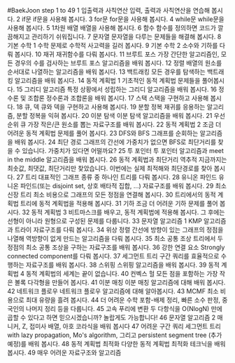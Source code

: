 #BaekJoon step 1 to 49
1 입출력과 사칙연산 입력, 출력과 사칙연산을 연습해 봅시다.
2 if문 if문을 사용해 봅시다.
3 for문 for문을 사용해 봅시다.
4 while문 while문을 사용해 봅시다.
5 1차원 배열 배열을 사용해 봅시다.
6 함수 함수를 정의하면 코드가 깔끔해지고 관리하기 쉬워집니다.
7 문자열 문자열을 다루는 문제들을 해결해 봅시다.
8 기본 수학 1 수학 문제로 수학적 사고력을 길러 봅시다.
9 기본 수학 2 소수와 기하를 다뤄 봅시다.
10 재귀 재귀함수를 다뤄 봅시다.
11 브루트 포스 가장 간단한 알고리즘인, 모든 경우의 수를 검사하는 브루트 포스 알고리즘을 배워 봅시다.
12 정렬 배열의 원소를 순서대로 나열하는 알고리즘을 배워 봅시다.
13 백트래킹 모든 경우를 탐색하는 백트래킹 알고리즘을 배워 봅시다.
14 동적 계획법 1 기초적인 동적 계획법 문제들을 풀어봅시다.
15 그리디 알고리즘 특정 상황에서 성립하는 그리디 알고리즘을 배워 봅시다.
16 정수론 및 조합론 정수론과 조합론을 배워 봅시다.
17 스택 스택을 구현하고 사용해 봅시다.
18 큐, 덱 큐와 덱을 구현하고 사용해 봅시다.
19 분할 정복 재귀를 응용하는 알고리즘, 분할 정복을 익혀 봅시다.
20 이분 탐색 이분 탐색 알고리즘을 배워 봅시다.
21 우선순위 큐 가장 작은/큰 원소를 뽑는 자료구조를 배워 봅시다.
22 동적 계획법 2 조금 더 어려운 동적 계획법 문제를 풀어 봅시다.
23 DFS와 BFS 그래프를 순회하는 알고리즘을 배워 봅시다.
24 최단 경로 그래프의 간선에 가중치가 없으면 BFS로 최단거리를 찾을 수 있습니다. 가중치가 있다면 어떨까요?
25 투 포인터 투 포인터 알고리즘과 meet in the middle 알고리즘을 배워 봅시다.
26 동적 계획법과 최단거리 역추적 지금까지는 최솟값, 최댓값, 최단거리만 찾았습니다. 이번에는 실제 최적해와 최단경로를 찾아 봅시다.
27 트리 대표적인 그래프 종류 중 하나인 트리를 다뤄 봅시다.
28 유니온 파인드 유니온 파인드(또는 disjoint set, 상호 배타적 집합, ...) 자료구조를 배워 봅시다.
29 최소 신장 트리 최소 비용으로 그래프의 모든 정점을 연결해 봅시다.
30 트리에서의 동적 계획법 트리에 동적 계획법을 적용해 봅시다.
31 기하 조금 더 어려운 기하 문제를 풀어 봅시다.
32 동적 계획법 3 비트마스크를 배우고, 동적 계획법에 적용해 봅시다. 그 후에는 선형이 아니라 원형으로 구성된 문제를 다룹니다.
33 문자열 알고리즘 1 KMP 알고리즘과 트라이 자료구조를 다뤄 봅시다.
34 위상 정렬 간선에 방향이 있는 그래프의 정점을 나열해 역방향이 없게 만드는 알고리즘을 다뤄 봅시다.
35 최소 공통 조상 트리에서 두 정점의 최소 공통 조상을 구하는 자료구조를 배워 봅시다.
36 강한 연결 요소 Strongly connected component를 다뤄 봅시다.
37 세그먼트 트리 구간 쿼리를 효율적으로 수행하는 자료구조를 배워 봅시다.
38 스위핑 스위핑 알고리즘을 배워 봅시다.
39 동적 계획법 4 동적 계획법의 세계는 끝이 없습니다.
40 컨벡스 헐 모든 점을 포함하는 가장 작은 볼록 다각형을 만들어 봅시다.
41 이분 매칭 이분 매칭 알고리즘에 대해 배워 봅시다.
42 네트워크 플로우 네트워크 플로우 알고리즘에 대해 알아봅시다.
43 MCMF 최소 비용으로 최대 유량을 흘려 봅시다.
44 더 어려운 수학 포함-배제 정리, 빠른 소수 판정, 중국인의 나머지 정리 등을 다룹니다.
45 고속 푸리에 변환 두 다항식을 O(NlogN) 만에 곱할 수 있다고 하면 믿으시겠습니까? 놀랍게도 가능합니다!
46 문자열 알고리즘 2 매니커, Z, 접미사 배열, 아호 코라식을 배워 봅시다
47 어려운 구간 쿼리 세그먼트 트리 with lazy propagation, Mo's algorithm, 그리고 persistent segment tree (추가 예정)를 배워 봅시다.
48 동적 계획법 최적화 다양한 동적 계획법 최적화 테크닉을 배워 봅시다.
49 매우 어려운 자료구조와 알고리즘
